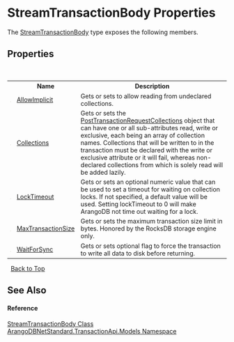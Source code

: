 # StreamTransactionBody Properties
 

The <a href="54f273d3-710f-1ae3-7d04-15f47dede621">StreamTransactionBody</a> type exposes the following members.


## Properties
&nbsp;<table><tr><th></th><th>Name</th><th>Description</th></tr><tr><td>![Public property](media/pubproperty.gif "Public property")</td><td><a href="be99000d-106d-7b4b-04b5-5b0ef457233a">AllowImplicit</a></td><td>
Gets or sets to allow reading from undeclared collections.</td></tr><tr><td>![Public property](media/pubproperty.gif "Public property")</td><td><a href="329e1693-0418-59a7-9295-7f4a5cbbec78">Collections</a></td><td>
Gets or sets the <a href="570e1848-98b4-e9d0-a07b-6071c9ea5256">PostTransactionRequestCollections</a> object that can have one or all sub-attributes read, write or exclusive, each being an array of collection names. Collections that will be written to in the transaction must be declared with the write or exclusive attribute or it will fail, whereas non-declared collections from which is solely read will be added lazily.</td></tr><tr><td>![Public property](media/pubproperty.gif "Public property")</td><td><a href="fde25bdf-c21f-13fc-b7fd-da735316f486">LockTimeout</a></td><td>
Gets or sets an optional numeric value that can be used to set a timeout for waiting on collection locks. If not specified, a default value will be used. Setting lockTimeout to 0 will make ArangoDB not time out waiting for a lock.</td></tr><tr><td>![Public property](media/pubproperty.gif "Public property")</td><td><a href="62d275d5-72bd-b10a-8df4-16b65abde7f8">MaxTransactionSize</a></td><td>
Gets or sets the maximum transaction size limit in bytes. Honored by the RocksDB storage engine only.</td></tr><tr><td>![Public property](media/pubproperty.gif "Public property")</td><td><a href="66285dc9-4595-3ed1-7912-88961761b87c">WaitForSync</a></td><td>
Gets or sets optional flag to force the transaction to write all data to disk before returning.</td></tr></table>&nbsp;
<a href="#streamtransactionbody-properties">Back to Top</a>

## See Also


#### Reference
<a href="54f273d3-710f-1ae3-7d04-15f47dede621">StreamTransactionBody Class</a><br /><a href="11a5cf74-6bc1-28c9-ea61-87f0e62011a0">ArangoDBNetStandard.TransactionApi.Models Namespace</a><br />